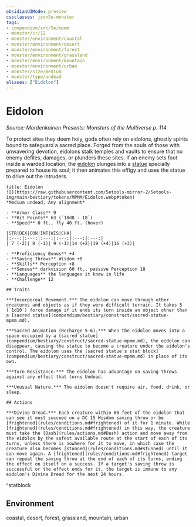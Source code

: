 ```yaml
---
obsidianUIMode: preview
cssclasses: json5e-monster
tags:
- compendium/src/5e/mpmm
- monster/cr/12
- monster/environment/coastal
- monster/environment/desert
- monster/environment/forest
- monster/environment/grassland
- monster/environment/mountain
- monster/environment/urban
- monster/size/medium
- monster/type/undead
aliases: ["Eidolon"]
---
```

# Eidolon
*Source: Mordenkainen Presents: Monsters of the Multiverse p. 114*  

To protect sites they deem holy, gods often rely on eidolons, ghostly spirits bound to safeguard a sacred place. Forged from the souls of those with unwavering devotion, eidolons stalk temples and vaults to ensure that no enemy defiles, damages, or plunders these sites. If an enemy sets foot inside a warded location, the [eidolon](compendium/bestiary/undead/eidolon-mpmm.md) plunges into a [statue](compendium/bestiary/construct/sacred-statue-mpmm.md) specially prepared to house its soul; it then animates this effigy and uses the statue to drive out the intruders.

```ad-statblock
title: Eidolon
![](https://raw.githubusercontent.com/5etools-mirror-2/5etools-img/main/bestiary/tokens/MPMM/Eidolon.webp#token)
*Medium undead, Any alignment*

- **Armor Class** 9 
- **Hit Points** 63 (`18d8 - 18`)
- **Speed** 0 ft., fly 40 ft. (hover)

|STR|DEX|CON|INT|WIS|CHA|
|:---:|:---:|:---:|:---:|:---:|:---:|
| 7 (-2)| 8 (-1)| 9 (-1)|14 (+2)|19 (+4)|16 (+3)|

- **Proficiency Bonus** +4
- **Saving Throws** Wisdom +8
- **Skills** Perception +8
- **Senses** darkvision 60 ft., passive Perception 18
- **Languages** the languages it knew in life
- **Challenge** 12

## Traits

***Incorporeal Movement.*** The eidolon can move through other creatures and objects as if they were difficult terrain. It takes 5 (`1d10`) force damage if it ends its turn inside an object other than a [sacred statue](compendium/bestiary/construct/sacred-statue-mpmm.md).

***Sacred Animation (Recharge 5-6).*** When the eidolon moves into a space occupied by a [sacred statue](compendium/bestiary/construct/sacred-statue-mpmm.md), the eidolon can disappear, causing the statue to become a creature under the eidolon's control. The eidolon uses the [sacred statue's stat block](compendium/bestiary/construct/sacred-statue-mpmm.md) in place of its own.

***Turn Resistance.*** The eidolon has advantage on saving throws against any effect that turns Undead.

***Unusual Nature.*** The eidolon doesn't require air, food, drink, or sleep.

## Actions

***Divine Dread.*** Each creature within 60 feet of the eidolon that can see it must succeed on a DC 15 Wisdom saving throw or be [frightened](rules/conditions.md#frightened) of it for 1 minute. While [frightened](rules/conditions.md#frightened) in this way, the creature must take the [Dash](rules/actions.md#Dash) action and move away from the eidolon by the safest available route at the start of each of its turns, unless there is nowhere for it to move, in which case the creature also becomes [stunned](rules/conditions.md#stunned) until it can move again. A [frightened](rules/conditions.md#frightened) target can repeat the saving throw at the end of each of its turns, ending the effect on itself on a success. If a target's saving throw is successful or the effect ends for it, the target is immune to any eidolon's Divine Dread for the next 24 hours.
```
^statblock

## Environment

coastal, desert, forest, grassland, mountain, urban